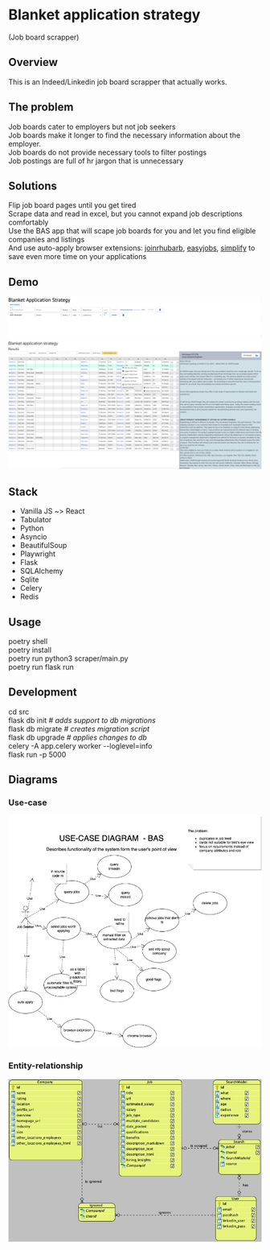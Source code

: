# Blanket application strategy

(Job board scrapper)

## Overview

This is an Indeed/Linkedin job board scrapper that actually works.

## The problem

Job boards cater to employers but not job seekers  
Job boards make it longer to find the necessary information about the employer.  
Job boards do not provide necessary tools to filter postings  
Job postings are full of hr jargon that is unnecessary

## Solutions

Flip job board pages until you get tired  
Scrape data and read in excel, but you cannot expand job descriptions comfortably  
Use the BAS app that will scape job boards for you and let you find eligible companies and listings  
And use auto-apply browser extensions:
[joinrhubarb](www.joinrhubarb.com),
[easyjobs](www.easyjobs.so),
[simplify](www.simplify.jobs)
to save even more time on your applications


## Demo

![Current version demo search](Screenshot%202022-08-18-2.png)
![Current version demo results](Screenshot%202022-08-18.png)

## Stack

- Vanilla JS ~> React
- Tabulator
- Python
- Asyncio
- BeautifulSoup
- Playwright
- Flask
- SQLAlchemy
- Sqlite
- Celery
- Redis

## Usage

poetry shell  
poetry install   
poetry run python3 scraper/main.py  
poetry run flask run

## Development

cd src  
flask db init  _# adds support to db migrations_  
flask db migrate _# creates migration script_  
flask db upgrade _# applies changes to db_  
celery -A app.celery worker --loglevel=info  
flask run -p 5000  

## Diagrams
### Use-case
![Use case diagram](diagrams/Diagram-USE-CASE.png)
### Entity-relationship
![ER diagram](diagrams/er-diagram.jpg)

